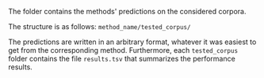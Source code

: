 The folder contains the methods' predictions on the considered corpora.

The structure is as follows: `method_name/tested_corpus/`

The predictions are written in an arbitrary format, whatever it was easiest to get from the corresponding method.
Furthermore, each `tested_corpus` folder contains the file `results.tsv` that summarizes the performance results.
